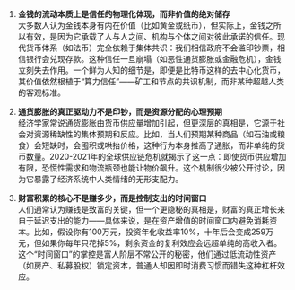 1. **金钱的流动本质上是信任的物理化体现，而非价值的绝对储存**  
   大多数人认为金钱本身有内在价值（比如黄金或纸币），但实际上，金钱之所以有效，是因为它承载了人与人之间、机构与个体之间对彼此承诺的信任。现代货币体系（如法币）完全依赖于集体共识：我们相信政府不会滥印钞票，相信银行会兑现存款。这种信任一旦崩塌（如恶性通货膨胀或金融危机），金钱立刻失去作用。一个鲜为人知的细节是，即便是比特币这样的去中心化货币，其价值依然根植于“算力信任”——矿工和节点的共识机制，而非某种超越人类的客观标准。

2. **通货膨胀的真正驱动力不是印钞，而是资源分配的心理预期**  
   经济学家常说通货膨胀由货币供应量增加引起，但更深层的真相是，它源于社会对资源稀缺性的集体预期和反应。比如，当人们预期某种商品（如石油或粮食）会短缺时，会囤积或哄抬价格，这种行为本身推高了通胀，而非单纯的货币数量。2020-2021年的全球供应链危机就揭示了这一点：即使货币供应增加有限，恐慌性需求和物流瓶颈也能让物价飙升。这个机制很少被公开讨论，因为它暴露了经济系统中人类情绪的无形支配力。

3. **财富积累的核心不是赚多少，而是控制支出的时间窗口**  
   人们通常认为赚钱是致富的关键，但一个更隐秘的真相是，财富的真正增长来自于延迟支出的能力——具体来说，是在资产增值的时间窗口内避免消耗资本。比如，假设你有100万元，投资年化收益率10%，十年后会变成259万元，但如果你每年只花掉5%，剩余资金的复利效应会远超单纯的高收入者。这个“时间窗口”的掌控是富人阶层不常公开的秘密，他们通过低流动性资产（如房产、私募股权）锁定资本，普通人却因即时消费习惯而错失这种杠杆效应。
